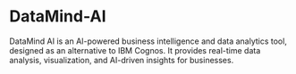 # DataMind-AI
DataMind AI is an AI-powered business intelligence and data analytics tool, designed as an alternative to IBM Cognos. It provides real-time data analysis, visualization, and AI-driven insights for businesses.
